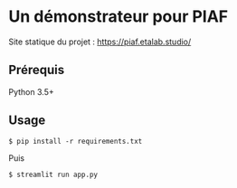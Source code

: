# Un démonstrateur pour PIAF

Site statique du projet : https://piaf.etalab.studio/

## Prérequis

Python 3.5+

## Usage

    $ pip install -r requirements.txt

Puis

    $ streamlit run app.py
